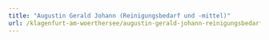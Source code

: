```yaml
---
title: "Augustin Gerald Johann (Reinigungsbedarf und -mittel)"
url: /klagenfurt-am-woerthersee/augustin-gerald-johann-reinigungsbedarf-und-mittel/
---
```

